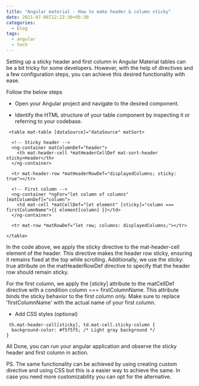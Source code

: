 ```yaml
---
title: "Angular material - How to make header & column sticky"
date: 2021-07-06T12:22:30+05:30
categories:
  - blog
tags:
  - angular
  - tech
---
```


Setting up a sticky header and first column in Angular Material tables can be a bit tricky for some developers. However, with the help of directives and a few configuration steps, you can achieve this desired functionality with ease.

Follow the below steps

- Open your Angular project and navigate to the desired component.

- Identify the HTML structure of your table component by inspecting it or referring to your codebase.

```
 <table mat-table [dataSource]="dataSource" matSort>

  <!-- Sticky header -->
  <ng-container matColumnDef="header">
    <th mat-header-cell *matHeaderCellDef mat-sort-header sticky>Header</th>
  </ng-container>

  <tr mat-header-row *matHeaderRowDef="displayedColumns; sticky: true"></tr>

  <!-- First column -->
  <ng-container *ngFor="let column of columns" [matColumnDef]="column">
    <td mat-cell *matCellDef="let element" [sticky]="column === firstColumnName">{{ element[column] }}</td>
  </ng-container>

  <tr mat-row *matRowDef="let row; columns: displayedColumns;"></tr>

</table>

```
  In the code above, we apply the sticky directive to the mat-header-cell element of the header. This directive makes the header row sticky, ensuring it remains fixed at the top while scrolling. Additionally, we use the sticky: true attribute on the matHeaderRowDef directive to specify that the header row should remain sticky.

  For the first column, we apply the [sticky] attribute to the matCellDef directive with a condition column === firstColumnName. This attribute binds the sticky behavior to the first column only. Make sure to replace 'firstColumnName' with the actual name of your first column.
  
- Add CSS styles (optional)

```
 th.mat-header-cell[sticky], td.mat-cell.sticky-column {
  background-color: #f5f5f5; /* Light gray background */
}
```

All Done, you can run your angular application and observe the sticky header and first column in action. 

PS. The same functionality can be achieved by using creating custom directive and using CSS but this is a easier way to achieve the same. In case you need more customizability you can opt for the alternative.
